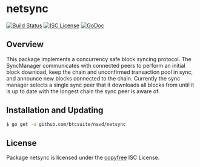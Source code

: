 netsync
=======

[![Build Status](http://img.shields.io/travis/btcsuite/navd.svg)](https://travis-ci.org/btcsuite/navd)
[![ISC License](http://img.shields.io/badge/license-ISC-blue.svg)](http://copyfree.org)
[![GoDoc](https://img.shields.io/badge/godoc-reference-blue.svg)](http://godoc.org/github.com/btcsuite/navd/netsync)

## Overview

This package implements a concurrency safe block syncing protocol. The
SyncManager communicates with connected peers to perform an initial block
download, keep the chain and unconfirmed transaction pool in sync, and announce
new blocks connected to the chain. Currently the sync manager selects a single
sync peer that it downloads all blocks from until it is up to date with the
longest chain the sync peer is aware of.

## Installation and Updating

```bash
$ go get -u github.com/btcsuite/navd/netsync
```

## License

Package netsync is licensed under the [copyfree](http://copyfree.org) ISC License.
